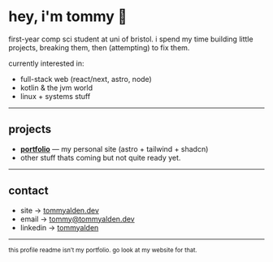 # hey, i'm tommy 👋

first-year comp sci student at uni of bristol. i spend my time building little projects, breaking them, then (attempting) to fix them.  

currently interested in:  
- full-stack web (react/next, astro, node)  
- kotlin & the jvm world  
- linux + systems stuff  

---

## projects
- [**portfolio**](https://github.com/tommyalden/portfolio) — my personal site (astro + tailwind + shadcn)  
- other stuff thats coming but not quite ready yet.

---

## contact
- site → [tommyalden.dev](https://tommyalden.dev)  
- email → [tommy@tommyalden.dev](mailto:tommy@tommyalden.dev)  
- linkedin → [tommyalden](https://linkedin.com/in/tommy-alden)

---

<sub>this profile readme isn’t my portfolio. go look at my website for that.</sub>
